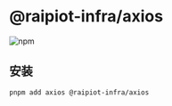 # @raipiot-infra/axios

![npm](https://img.shields.io/npm/v/@raipiot-infra/axios?logo=vite&label=axios&registry_uri=http%3A%2F%2Fnpm-registry.raipiot.com%3A4873)

## 安装

```bash
pnpm add axios @raipiot-infra/axios
```
